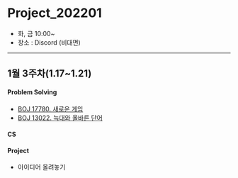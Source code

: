 # Project_202201

- 화, 금 10:00~
- 장소 : Discord (비대면)

------

## 1월 3주차(1.17~1.21)

#### Problem Solving

- [BOJ 17780. 새로운 게임](https://www.acmicpc.net/problem/17780)
- [BOJ 13022. 늑대와 올바른 단어](https://www.acmicpc.net/problem/13022)

#### CS

#### Project

- 아이디어 올려놓기
